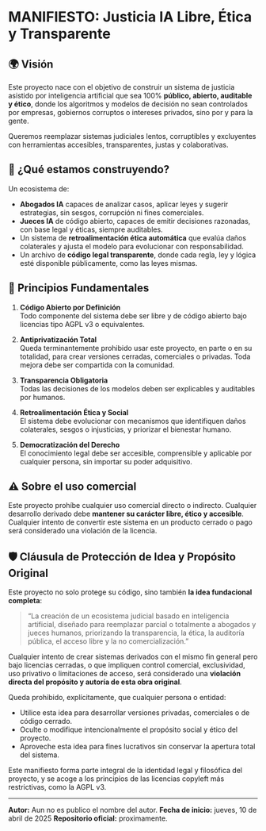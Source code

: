 # MANIFIESTO: Justicia IA Libre, Ética y Transparente

## 🌍 Visión

Este proyecto nace con el objetivo de construir un sistema de justicia asistido por inteligencia artificial que sea 100% **público, abierto, auditable y ético**, donde los algoritmos y modelos de decisión no sean controlados por empresas, gobiernos corruptos o intereses privados, sino por y para la gente.

Queremos reemplazar sistemas judiciales lentos, corruptibles y excluyentes con herramientas accesibles, transparentes, justas y colaborativas.

## 🧠 ¿Qué estamos construyendo?

Un ecosistema de:
- **Abogados IA** capaces de analizar casos, aplicar leyes y sugerir estrategias, sin sesgos, corrupción ni fines comerciales.
- **Jueces IA** de código abierto, capaces de emitir decisiones razonadas, con base legal y éticas, siempre auditables.
- Un sistema de **retroalimentación ética automática** que evalúa daños colaterales y ajusta el modelo para evolucionar con responsabilidad.
- Un archivo de **código legal transparente**, donde cada regla, ley y lógica esté disponible públicamente, como las leyes mismas.

## 🔐 Principios Fundamentales

1. **Código Abierto por Definición**  
   Todo componente del sistema debe ser libre y de código abierto bajo licencias tipo AGPL v3 o equivalentes.

2. **Antiprivatización Total**  
   Queda terminantemente prohibido usar este proyecto, en parte o en su totalidad, para crear versiones cerradas, comerciales o privadas. Toda mejora debe ser compartida con la comunidad.

3. **Transparencia Obligatoria**  
   Todas las decisiones de los modelos deben ser explicables y auditables por humanos.

4. **Retroalimentación Ética y Social**  
   El sistema debe evolucionar con mecanismos que identifiquen daños colaterales, sesgos o injusticias, y priorizar el bienestar humano.

5. **Democratización del Derecho**  
   El conocimiento legal debe ser accesible, comprensible y aplicable por cualquier persona, sin importar su poder adquisitivo.

## ⚠️ Sobre el uso comercial

Este proyecto prohíbe cualquier uso comercial directo o indirecto. Cualquier desarrollo derivado debe **mantener su carácter libre, ético y accesible**. Cualquier intento de convertir este sistema en un producto cerrado o pago será considerado una violación de la licencia.

## 🛡️ Cláusula de Protección de Idea y Propósito Original

Este proyecto no solo protege su código, sino también **la idea fundacional completa**:

> “La creación de un ecosistema judicial basado en inteligencia artificial, diseñado para reemplazar parcial o totalmente a abogados y jueces humanos, priorizando la transparencia, la ética, la auditoría pública, el acceso libre y la no comercialización.”

Cualquier intento de crear sistemas derivados con el mismo fin general pero bajo licencias cerradas, o que impliquen control comercial, exclusividad, uso privativo o limitaciones de acceso, será considerado una **violación directa del propósito y autoría de esta obra original**.

Queda prohibido, explícitamente, que cualquier persona o entidad:
- Utilice esta idea para desarrollar versiones privadas, comerciales o de código cerrado.
- Oculte o modifique intencionalmente el propósito social y ético del proyecto.
- Aproveche esta idea para fines lucrativos sin conservar la apertura total del sistema.

Este manifiesto forma parte integral de la identidad legal y filosófica del proyecto, y se acoge a los principios de las licencias copyleft más restrictivas, como la AGPL v3.

---

**Autor:** Aun no es publico el nombre del autor.
**Fecha de inicio:** jueves, 10 de abril de 2025
**Repositorio oficial:** proximamente.
